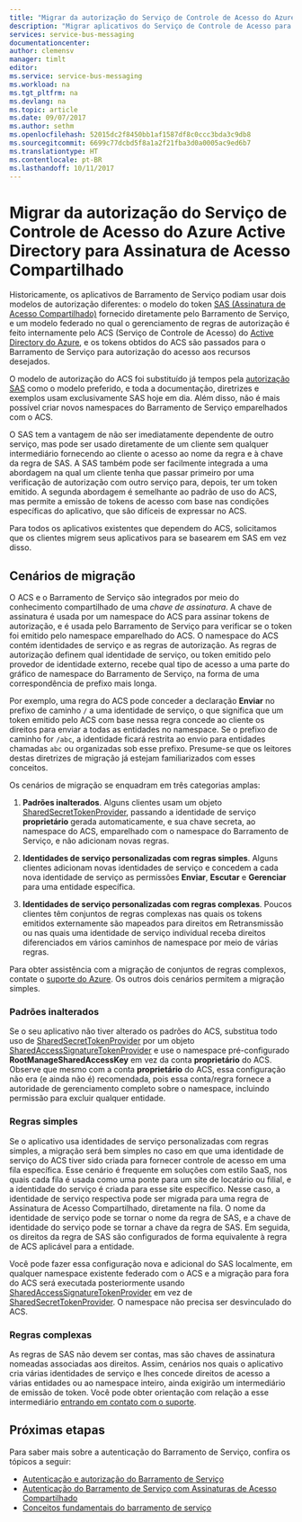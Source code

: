 ```yaml
---
title: "Migrar da autorização do Serviço de Controle de Acesso do Azure Active Directory para Assinatura de Acesso Compartilhado | Microsoft Docs"
description: "Migrar aplicativos do Serviço de Controle de Acesso para SAS"
services: service-bus-messaging
documentationcenter: 
author: clemensv
manager: timlt
editor: 
ms.service: service-bus-messaging
ms.workload: na
ms.tgt_pltfrm: na
ms.devlang: na
ms.topic: article
ms.date: 09/07/2017
ms.author: sethm
ms.openlocfilehash: 52015dc2f8450bb1af1587df8c0ccc3bda3c9db8
ms.sourcegitcommit: 6699c77dcbd5f8a1a2f21fba3d0a0005ac9ed6b7
ms.translationtype: HT
ms.contentlocale: pt-BR
ms.lasthandoff: 10/11/2017
---
```

# <a name="migrate-from-azure-active-directory-access-control-service-to-shared-access-signature-authorization"></a>Migrar da autorização do Serviço de Controle de Acesso do Azure Active Directory para Assinatura de Acesso Compartilhado

Historicamente, os aplicativos de Barramento de Serviço podiam usar dois modelos de autorização diferentes: o modelo do token [SAS (Assinatura de Acesso Compartilhado)](service-bus-sas.md) fornecido diretamente pelo Barramento de Serviço, e um modelo federado no qual o gerenciamento de regras de autorização é feito internamente pelo ACS (Serviço de Controle de Acesso) do [Active Directory do Azure](/azure/active-directory/), e os tokens obtidos do ACS são passados para o Barramento de Serviço para autorização do acesso aos recursos desejados.

O modelo de autorização do ACS foi substituído já tempos pela [autorização SAS](service-bus-authentication-and-authorization.md) como o modelo preferido, e toda a documentação, diretrizes e exemplos usam exclusivamente SAS hoje em dia. Além disso, não é mais possível criar novos namespaces do Barramento de Serviço emparelhados com o ACS.

O SAS tem a vantagem de não ser imediatamente dependente de outro serviço, mas pode ser usado diretamente de um cliente sem qualquer intermediário fornecendo ao cliente o acesso ao nome da regra e à chave da regra de SAS. A SAS também pode ser facilmente integrada a uma abordagem na qual um cliente tenha que passar primeiro por uma verificação de autorização com outro serviço para, depois, ter um token emitido. A segunda abordagem é semelhante ao padrão de uso do ACS, mas permite a emissão de tokens de acesso com base nas condições específicas do aplicativo, que são difíceis de expressar no ACS.

Para todos os aplicativos existentes que dependem do ACS, solicitamos que os clientes migrem seus aplicativos para se basearem em SAS em vez disso.

## <a name="migration-scenarios"></a>Cenários de migração

O ACS e o Barramento de Serviço são integrados por meio do conhecimento compartilhado de uma *chave de assinatura*. A chave de assinatura é usada por um namespace do ACS para assinar tokens de autorização, e é usada pelo Barramento de Serviço para verificar se o token foi emitido pelo namespace emparelhado do ACS. O namespace do ACS contém identidades de serviço e as regras de autorização. As regras de autorização definem qual identidade de serviço, ou token emitido pelo provedor de identidade externo, recebe qual tipo de acesso a uma parte do gráfico de namespace do Barramento de Serviço, na forma de uma correspondência de prefixo mais longa.

Por exemplo, uma regra do ACS pode conceder a declaração **Enviar** no prefixo de caminho `/` a uma identidade de serviço, o que significa que um token emitido pelo ACS com base nessa regra concede ao cliente os direitos para enviar a todas as entidades no namespace. Se o prefixo de caminho for `/abc`, a identidade ficará restrita ao envio para entidades chamadas `abc` ou organizadas sob esse prefixo. Presume-se que os leitores destas diretrizes de migração já estejam familiarizados com esses conceitos.

Os cenários de migração se enquadram em três categorias amplas:

1.  **Padrões inalterados**. Alguns clientes usam um objeto [SharedSecretTokenProvider](/dotnet/api/microsoft.servicebus.sharedsecrettokenprovider), passando a identidade de serviço **proprietário** gerada automaticamente, e sua chave secreta, ao namespace do ACS, emparelhado com o namespace do Barramento de Serviço, e não adicionam novas regras.

2.  **Identidades de serviço personalizadas com regras simples**. Alguns clientes adicionam novas identidades de serviço e concedem a cada nova identidade de serviço as permissões **Enviar**, **Escutar** e **Gerenciar** para uma entidade específica.

3.  **Identidades de serviço personalizadas com regras complexas**. Poucos clientes têm conjuntos de regras complexas nas quais os tokens emitidos externamente são mapeados para direitos em Retransmissão ou nas quais uma identidade de serviço individual receba direitos diferenciados em vários caminhos de namespace por meio de várias regras.

Para obter assistência com a migração de conjuntos de regras complexos, contate o [suporte do Azure](https://azure.microsoft.com/support/options/). Os outros dois cenários permitem a migração simples.

### <a name="unchanged-defaults"></a>Padrões inalterados

Se o seu aplicativo não tiver alterado os padrões do ACS, substitua todo uso de [SharedSecretTokenProvider](/dotnet/api/microsoft.servicebus.sharedsecrettokenprovider) por um objeto [SharedAccessSignatureTokenProvider](/dotnet/api/microsoft.servicebus.sharedaccesssignaturetokenprovider) e use o namespace pré-configurado **RootManageSharedAccessKey** em vez da conta **proprietário** do ACS. Observe que mesmo com a conta **proprietário** do ACS, essa configuração não era (e ainda não é) recomendada, pois essa conta/regra fornece a autoridade de gerenciamento completo sobre o namespace, incluindo permissão para excluir qualquer entidade.

### <a name="simple-rules"></a>Regras simples

Se o aplicativo usa identidades de serviço personalizadas com regras simples, a migração será bem simples no caso em que uma identidade de serviço do ACS tiver sido criada para fornecer controle de acesso em uma fila específica. Esse cenário é frequente em soluções com estilo SaaS, nos quais cada fila é usada como uma ponte para um site de locatário ou filial, e a identidade do serviço é criada para esse site específico. Nesse caso, a identidade de serviço respectiva pode ser migrada para uma regra de Assinatura de Acesso Compartilhado, diretamente na fila. O nome da identidade de serviço pode se tornar o nome da regra de SAS, e a chave de identidade do serviço pode se tornar a chave da regra de SAS. Em seguida, os direitos da regra de SAS são configurados de forma equivalente à regra de ACS aplicável para a entidade.

Você pode fazer essa configuração nova e adicional do SAS localmente, em qualquer namespace existente federado com o ACS e a migração para fora do ACS será executada posteriormente usando [SharedAccessSignatureTokenProvider](/dotnet/api/microsoft.servicebus.sharedaccesssignaturetokenprovider) em vez de [SharedSecretTokenProvider](/dotnet/api/microsoft.servicebus.sharedsecrettokenprovider). O namespace não precisa ser desvinculado do ACS.

### <a name="complex-rules"></a>Regras complexas

As regras de SAS não devem ser contas, mas são chaves de assinatura nomeadas associadas aos direitos. Assim, cenários nos quais o aplicativo cria várias identidades de serviço e lhes concede direitos de acesso a várias entidades ou ao namespace inteiro, ainda exigirão um intermediário de emissão de token. Você pode obter orientação com relação a esse intermediário [entrando em contato com o suporte](https://azure.microsoft.com/support/options/).

## <a name="next-steps"></a>Próximas etapas

Para saber mais sobre a autenticação do Barramento de Serviço, confira os tópicos a seguir:

* [Autenticação e autorização do Barramento de Serviço](service-bus-authentication-and-authorization.md)
* [Autenticação do Barramento de Serviço com Assinaturas de Acesso Compartilhado](service-bus-sas.md)
* [Conceitos fundamentais do barramento de serviço](service-bus-fundamentals-hybrid-solutions.md)

